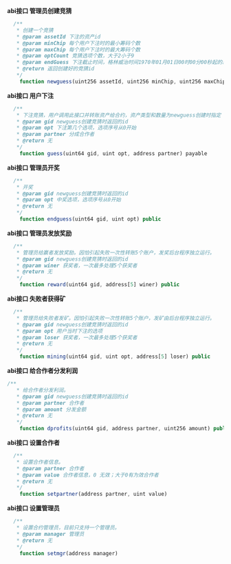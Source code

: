 **abi接口  管理员创建竞猜**
``` javascript
  /**
   * 创建一个竞猜
   * @param assetId 下注的资产id
   * @param minChip 每个用户下注时的最小筹码个数
   * @param maxChip 每个用户下注时的最大筹码个数
   * @param optCount 竞猜选项个数，大于2小于9
   * @param endGuess 下注截止时间，格林威治时间1970年01月01日00时00分00秒起的总秒数
   * @return 返回创建好的竞猜id
   */
    function newguess(uint256 assetId, uint256 minChip, uint256 maxChip, uint optCount, uint256 endGuess) public returns (uint64 gid)
```

**abi接口  用户下注**
``` javascript
  /**
   * 下注竞猜，用户调用此接口并转账资产给合约，资产类型和数量为newguess创建时指定
   * @param gid newguess创建竞猜时返回的id
   * @param opt 下注第几个选项，选项序号从0开始
   * @param partner 分成合作者
   * @return 无
   */
    function guess(uint64 gid, uint opt, address partner) payable
```

**abi接口  管理员开奖**
``` javascript
  /**
   * 开奖
   * @param gid newguess创建竞猜时返回的id
   * @param opt 中奖选项，选项序号从0开始
   * @return 无
   */
    function endguess(uint64 gid, uint opt) public
```

**abi接口  管理员发放奖励**
``` javascript
  /**
   * 管理员给赢者发放奖励。因怕引起失败一次性转账5个账户，发奖后台程序独立运行。
   * @param gid newguess创建竞猜时返回的id
   * @param winer 获奖者，一次最多处理5个获奖者
   * @return 无
   */
    function reward(uint64 gid, address[5] winer) public
```

**abi接口  失败者获得矿**
``` javascript
  /**
   * 管理员给失败者发矿。因怕引起失败一次性转账5个账户，发矿由后台程序独立运行。
   * @param gid newguess创建竞猜时返回的id
   * @param opt 用户当时下注的选项
   * @param loser 获奖者，一次最多处理5个获奖者
   * @return 无
   */
    function mining(uint64 gid, uint opt, address[5] loser) public
```

**abi接口  给合作者分发利润**
``` javascript
/**
   * 给合作者分发利润。
   * @param gid newguess创建竞猜时返回的id
   * @param partner 合作者
   * @param amount 分发金额
   * @return 无
   */
    function dprofits(uint64 gid, address partner, uint256 amount) public
```

**abi接口  设置合作者**
``` javascript
  /**
   * 设置合作者信息。
   * @param partner 合作者
   * @param value 合作者信息，0 无效；大于0有为效合作者
   * @return 无
   */
    function setpartner(address partner, uint value)
```

**abi接口  设置管理员**
``` javascript
  /**
   * 设置合约管理员，目前只支持一个管理员。
   * @param manager 管理员
   * @return 无
   */
    function setmgr(address manager)
```
